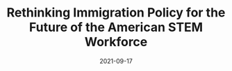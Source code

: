 ---
title: "Rethinking Immigration Policy for the Future of the American STEM Workforce"
collection: policy
link: 'https://medium.com/scitech-forefront/rethinking-immigration-policy-for-the-future-of-the-american-stem-workforce-caef913546f7'
date: 2021-09-17
venue: 'Forefront'
authors: 'Kathryn Brink, Shubham Tripathi, Ankita Arora, Christopher Jackson, Adria Schwarber, and Melody Tan'
---